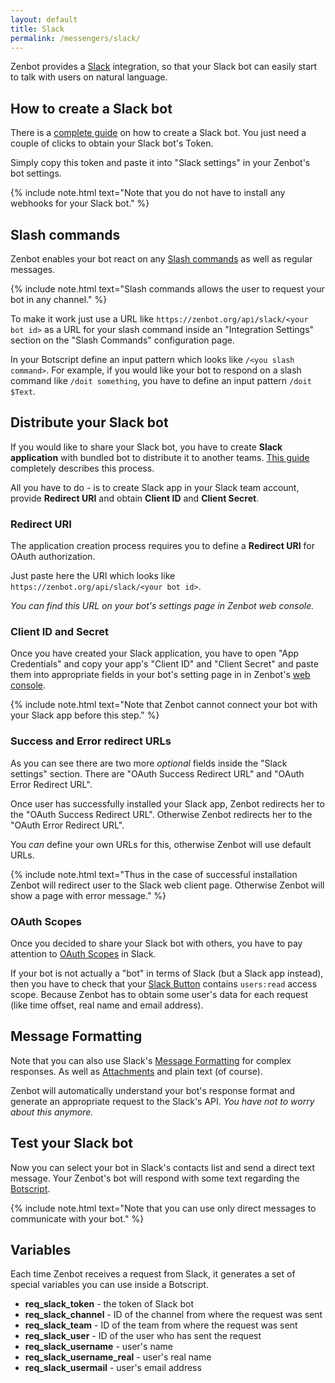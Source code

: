 ```yaml
---
layout: default
title: Slack
permalink: /messengers/slack/
---
```


Zenbot provides a [Slack]("https://slack.com/") integration, so that your Slack bot can easily start to talk with users on natural language.

## How to create a Slack bot
There is a [complete guide](https://api.slack.com/bot-users) on how to create a Slack bot.
You just need a couple of clicks to obtain your Slack bot\'s Token.

Simply copy this token and paste it into "Slack settings" in your Zenbot\'s bot settings.

{% include note.html text="Note that you do not have to install any webhooks for your Slack bot." %}

## Slash commands
Zenbot enables your bot react on any [Slash commands](https://api.slack.com/slash-commands) as well as regular messages.

{% include note.html text="Slash commands allows the user to request your bot in any channel." %}

To make it work just use a URL like `https://zenbot.org/api/slack/<your bot id>` as a URL for your slash command inside an "Integration Settings" section on the "Slash Commands" configuration page.

In your Botscript define an input pattern which looks like `/<you slash command>`.
For example, if you would like your bot to respond on a slash command like `/doit something`, you have to define an input pattern `/doit $Text`.

## Distribute your Slack bot
If you would like to share your Slack bot, you have to create **Slack application** with bundled bot to distribute it to another teams.
[This guide](https://api.slack.com/slack-apps) completely describes this process.

All you have to do - is to create Slack app in your Slack team account, provide **Redirect URI** and obtain **Client ID** and **Client Secret**.

### Redirect URI
The application creation process requires you to define a **Redirect URI** for OAuth authorization.

Just paste here the URI which looks like `https://zenbot.org/api/slack/<your bot id>`.

_You can find this URL on your bot\'s settings page in Zenbot web console._

### Client ID and Secret
Once you have created your Slack application, you have to open "App Credentials" and copy your app\'s "Client ID" and "Client Secret" and paste them into appropriate fields in your bot\'s setting page in in Zenbot\'s [web console](https://zenbot.org).

{% include note.html text="Note that Zenbot cannot connect your bot with your Slack app before this step." %}

### Success and Error redirect URLs
As you can see there are two more _optional_ fields inside the "Slack settings" section.
There are "OAuth Success Redirect URL" and "OAuth Error Redirect URL".

Once user has successfully installed your Slack app, Zenbot redirects her to the "OAuth Success Redirect URL".
Otherwise Zenbot redirects her to the "OAuth Error Redirect URL".

You _can_ define your own URLs for this, otherwise Zenbot will use default URLs.

{% include note.html text="Thus in the case of successful installation Zenbot will redirect user to the Slack web client page.
Otherwise Zenbot will show a page with error message." %}

### OAuth Scopes
Once you decided to share your Slack bot with others, you have to pay attention to [OAuth Scopes](https://api.slack.com/docs/oauth-scopes) in Slack.

If your bot is not actually a "bot" in terms of Slack (but a Slack app instead), then you have to check that your [Slack Button](https://api.slack.com/docs/slack-button) contains `users:read` access scope.
Because Zenbot has to obtain some user\'s data for each request (like time offset, real name and email address).

## Message Formatting
Note that you can also use Slack\'s [Message Formatting](https://api.slack.com/docs/message-formatting) for complex responses.
As well as [Attachments](https://api.slack.com/docs/message-attachments) and plain text (of course).

Zenbot will automatically understand your bot\'s response format and generate an appropriate request to the Slack\'s API.
_You have not to worry about this anymore._

## Test your Slack bot
Now you can select your bot in Slack\'s contacts list and send a direct text message.
Your Zenbot\'s bot will respond with some text regarding the [Botscript](/botscript/).

{% include note.html text="Note that you can use only direct messages to communicate with your bot." %}

## Variables
Each time Zenbot receives a request from Slack, it generates a set of special variables you can use inside a Botscript.

- **req_slack_token** - the token of Slack bot
- **req_slack_channel** - ID of the channel from where the request was sent
- **req_slack_team** - ID of the team from where the request was sent
- **req_slack_user** - ID of the user who has sent the request
- **req_slack_username** - user\'s name
- **req_slack_username_real** - user\'s real name
- **req_slack_usermail** - user\'s email address
